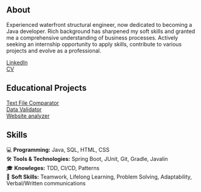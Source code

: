 ## About
Experienced waterfront structural engineer, now dedicated to becoming a Java developer. Rich background has sharpened my soft skills and granted me a comprehensive understanding of business processes. Actively seeking an internship opportunity to apply skills, contribute to various projects and evolve as a professional.
 
[LinkedIn](https://www.linkedin.com/in/konstantin-serebrianskii/)  
[CV](https://www.canva.com/design/DAFy0TEi9B8/OOTMQN4Z4Z7cfgraJnD66w/view?utm_content=DAFy0TEi9B8&utm_campaign=designshare&utm_medium=link&utm_source=editor)  

## Educational Projects
[Text File Comparator](https://github.com/SerKonstantin/java-project-71)  
[Data Validator](https://github.com/SerKonstantin/java-project-78)  
[Website analyzer](https://github.com/SerKonstantin/java-project-72)  

## Skills 
💻 **Programming:** Java, SQL, HTML, CSS  
🛠️ **Tools & Technologies:** Spring Boot, JUnit, Git, Gradle, Javalin  
🎓 **Knowleges:** TDD, CI/CD, Patterns  
🤝 **Soft Skills:** Teamwork, Lifelong Learning, Problem Solving, Adaptability, Verbal/Written communications  
